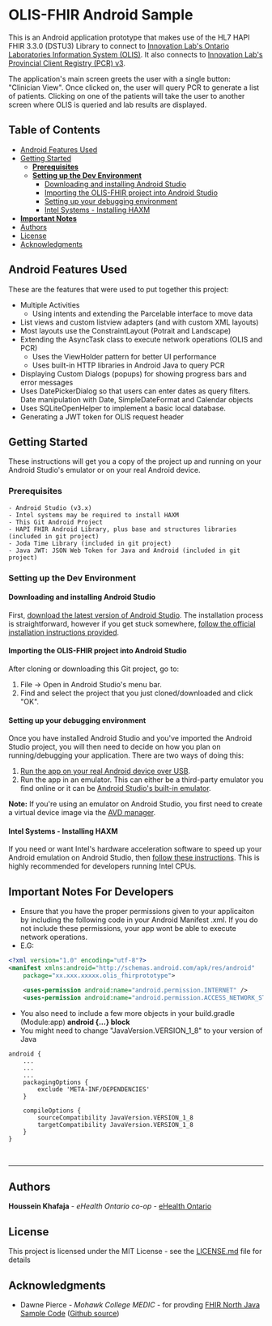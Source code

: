 # OLIS-FHIR Android Sample

This is an Android application prototype that makes use of the HL7 HAPI FHIR 3.3.0 (DSTU3) Library to connect to [Innovation Lab's Ontario Laboratories Information System (OLIS)](https://www.innovation-lab.ca/ontario-laboratories-information-system). It also connects to [Innovation Lab's Provincial Client Registry (PCR) v3](https://www.innovation-lab.ca/Provincial-Client-Registry).

The application's main screen greets the user with a single button: "Clinician View". Once clicked on, the user will query PCR to generate a list of patients. Clicking on one of the patients will take the user to another screen where OLIS is queried and lab results are displayed.

## Table of Contents
- [Android Features Used](#android-features-used)
- [Getting Started](#getting-started)
    - [**Prerequisites**](#prerequisites)
    - [**Setting up the Dev Environment**](#setting-up-the-dev-environment)
        - [Downloading and installing Android Studio](#downloading-and-installing-android-studio)
        - [Importing the OLIS-FHIR project into Android Studio](#importing-the-olis-fhir-project-into-android-studio)
        - [Setting up your debugging environment](#setting-up-your-debugging-environment)
        - [Intel Systems - Installing HAXM](#intel-systems---installing-haxm)
- [**Important Notes**](#important-notes)
- [Authors](#authors)
- [License](#license)
- [Acknowledgments](#acknowledgments)

## Android Features Used
These are the features that were used to put together this project:

- Multiple Activities 
    - Using intents and extending the Parcelable interface to move data
- List views and custom listview adapters (and with custom XML layouts)
- Most layouts use the ConstraintLayout (Potrait and Landscape)
- Extending the AsyncTask class to execute network operations (OLIS and PCR)
    - Uses the ViewHolder pattern for better UI performance
    - Uses built-in HTTP libraries in Android Java to query PCR
- Displaying Custom Dialogs (popups) for showing progress bars and error messages
- Uses DatePickerDialog so that users can enter dates as query filters. Date manipulation with Date, SimpleDateFormat and Calendar objects
- Uses SQLiteOpenHelper to implement a basic local database.
- Generating a JWT token for OLIS request header

## Getting Started
These instructions will get you a copy of the project up and running on your Android Studio's emulator or on your real Android device.
### **Prerequisites**

```
- Android Studio (v3.x)
- Intel systems may be required to install HAXM
- This Git Android Project
- HAPI FHIR Android Library, plus base and structures libraries (included in git project)
- Joda Time Library (included in git project)
- Java JWT: JSON Web Token for Java and Android (included in git project)
```

### **Setting up the Dev Environment**
#### Downloading and installing Android Studio
First, [download the latest version of Android Studio](https://developer.android.com/studio/).
The installation process is straightforward, however if you get stuck somewhere, [follow the official installation instructions provided](https://developer.android.com/studio/install).

#### Importing the OLIS-FHIR project into Android Studio
After cloning or downloading this Git project, go to:
1. File -> Open in Android Studio's menu bar.
2. Find and select the project that you just cloned/downloaded and click "OK".

#### Setting up your debugging environment
Once you have installed Android Studio and you've imported the Android Studio project, you will then need to decide on how you plan on running/debugging your application. There are two ways of doing this:
1. [Run the app on your real Android device over USB](https://developer.android.com/studio/run/device).
2. Run the app in an emulator. This can either be a third-party emulator you find online or it can be [Android Studio's built-in emulator](https://developer.android.com/studio/run/emulator).

**Note:** If you're using an emulator on Android Studio, you first need to create a virtual device image via the [AVD manager](https://developer.android.com/studio/run/managing-avds).


#### Intel Systems - Installing HAXM
If you need or want Intel's hardware acceleration software to speed up your Android emulation on Android Studio, then [follow these instructions](https://developer.android.com/studio/run/emulator-acceleration). This is highly recommended for developers running Intel CPUs.

## **Important Notes For Developers**
- Ensure that you have the proper permissions given to your applicaiton by including the following code in your Android Manifest .xml. If you do not include these permissions, your app wont be able to execute network operations.
- E.G:
```xml
<?xml version="1.0" encoding="utf-8"?>
<manifest xmlns:android="http://schemas.android.com/apk/res/android"
    package="xx.xxx.xxxxx.olis_fhirprototype">

    <uses-permission android:name="android.permission.INTERNET" />
    <uses-permission android:name="android.permission.ACCESS_NETWORK_STATE" />
```
- You also need to include a few more objects in your build.gradle (Module:app) **android {...} block**
- You might need to change "JavaVersion.VERSION_1_8" to your version of Java
```
android {
    ...
    ...
    ...
    packagingOptions {
        exclude 'META-INF/DEPENDENCIES'
    }

    compileOptions {
        sourceCompatibility JavaVersion.VERSION_1_8
        targetCompatibility JavaVersion.VERSION_1_8
    }
}
```
<br/>

---
## Authors
**Houssein Khafaja** - *eHealth Ontario co-op* - [eHealth Ontario](https://www.ehealthontario.on.ca/en/)

## License
This project is licensed under the MIT License - see the [LICENSE.md](LICENSE.md) file for details

## Acknowledgments
* Dawne Pierce - *Mohawk College MEDIC* - for provding [FHIR North Java Sample Code](https://www.innovation-lab.ca/repository/ViewRepository?id=1911d245-5c6c-4156-bd7d-2f0701d6ce28) ([Github source](https://github.com/EHO-Innovation-Lab/FHIRNorthJava))